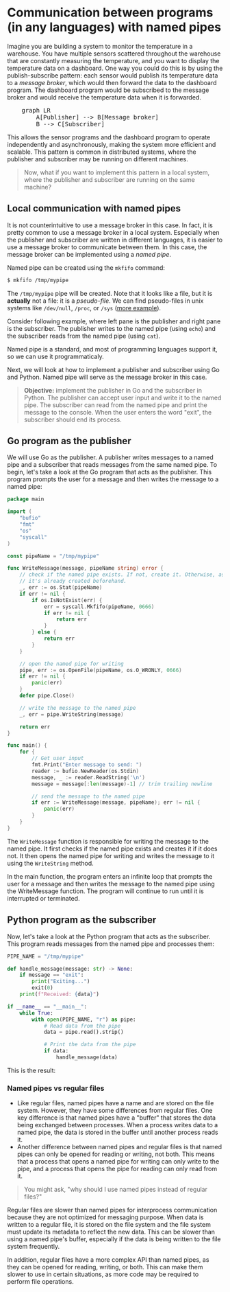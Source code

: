 # Communication between programs (in any languages) with named pipes

Imagine you are building a system to monitor the temperature in a warehouse.
You have multiple sensors scattered throughout the warehouse that are constantly measuring the temperature, and you want to display the temperature data on a dashboard.
One way you could do this is by using the publish-subscribe pattern: each sensor would publish its temperature data to a *message broker*, which would then forward the data to the dashboard program.
The dashboard program would be subscribed to the message broker and would receive the temperature data when it is forwarded.

<pre class="mermaid">
    graph LR 
        A[Publisher] --> B[Message broker]
        B --> C[Subscriber] 
</pre>

This allows the sensor programs and the dashboard program to operate independently and asynchronously, making the system more efficient and scalable.
This pattern is common in distributed systems, where the publisher and subscriber may be running on different machines.

> Now, what if you want to implement this pattern in a local system, where the publisher and subscriber are running on the same machine?

## Local communication with named pipes

It is not counterintuitive to use a message broker in this case.
In fact, it is pretty common to use a message broker in a local system.
Especially when the publisher and subscriber are written in different languages, it is easier to use a message broker to communicate between them.
In this case, the message broker can be implemented using a *named pipe*.

Named pipe can be created using the `mkfifo` command:

```bash
$ mkfifo /tmp/mypipe
```

The `/tmp/mypipe` pipe will be created.
Note that it looks like a file, but it is **actually** not a file: it is a *pseudo-file*.
We can find pseudo-files in unix systems like `/dev/null`, `/proc`, or `/sys` ([more example](https://en.wikipedia.org/wiki/Synthetic_file_system#Examples)).

Consider following example, where left pane is the publisher and right pane is the subscriber. 
The publisher writes to the named pipe (using `echo`) and the subscriber reads from the named pipe (using `cat`).


<div id="player1"></div>

Named pipe is a standard, and most of programming languages support it, so we can use it programmaticaly.

Next, we will look at how to implement a publisher and subscriber using Go and Python.
Named pipe will serve as the message broker in this case.

> **Objective:** implement the publisher in Go and the subscriber in Python. The publisher can accept user input and write it to the named pipe. The subscriber can read from the named pipe and print the message to the console. When the user enters the word "exit", the subscriber should end its process.

## Go program as the publisher

We will use Go as the publisher.
A publisher writes messages to a named pipe and a subscriber that reads messages from the same named pipe.
To begin, let's take a look at the Go program that acts as the publisher.
This program prompts the user for a message and then writes the message to a named pipe:

```go
package main

import (
	"bufio"
	"fmt"
	"os"
	"syscall"
)

const pipeName = "/tmp/mypipe"

func WriteMessage(message, pipeName string) error {
	// check if the named pipe exists. If not, create it. Otherwise, assume
	// it's already created beforehand.
	_, err := os.Stat(pipeName)
	if err != nil {
		if os.IsNotExist(err) {
			err = syscall.Mkfifo(pipeName, 0666)
			if err != nil {
				return err
			}
		} else {
			return err
		}
	}

	// open the named pipe for writing
	pipe, err := os.OpenFile(pipeName, os.O_WRONLY, 0666)
	if err != nil {
		panic(err)
	}
	defer pipe.Close()

	// write the message to the named pipe
	_, err = pipe.WriteString(message)

	return err
}

func main() {
	for {
		// Get user input
		fmt.Print("Enter message to send: ")
		reader := bufio.NewReader(os.Stdin)
		message, _ := reader.ReadString('\n')
		message = message[:len(message)-1] // trim trailing newline

		// send the message to the named pipe
		if err := WriteMessage(message, pipeName); err != nil {
			panic(err)
		}
	}
}
```

The `WriteMessage` function is responsible for writing the message to the named pipe.
It first checks if the named pipe exists and creates it if it does not. It then opens the named pipe for writing and writes the message to it using the `WriteString` method.

In the main function, the program enters an infinite loop that prompts the user for a message and then writes the message to the named pipe using the WriteMessage function.
The program will continue to run until it is interrupted or terminated.


## Python program as the subscriber

Now, let's take a look at the Python program that acts as the subscriber. This program reads messages from the named pipe and processes them:

```python
PIPE_NAME = "/tmp/mypipe"

def handle_message(message: str) -> None:
    if message == "exit":
        print("Exiting...")
        exit(0)
    print(f"Received: {data}")

if __name__ == "__main__":
    while True:
        with open(PIPE_NAME, "r") as pipe:
            # Read data from the pipe
            data = pipe.read().strip()

            # Print the data from the pipe
            if data:
                handle_message(data)
```

This is the result:

<div id="player2"></div>

### Named pipes vs regular files

-  Like regular files, named pipes have a name and are stored on the file system. However, they have some differences from regular files. One key difference is that named pipes have a "buffer" that stores the data being exchanged between processes. When a process writes data to a named pipe, the data is stored in the buffer until another process reads it.
-  Another difference between named pipes and regular files is that named pipes can only be opened for reading or writing, not both. This means that a process that opens a named pipe for writing can only write to the pipe, and a process that opens the pipe for reading can only read from it.

> You might ask, "why should I use named pipes instead of regular files?"

Regular files are slower than named pipes for interprocess communication because they are not optimized for messaging purpose.
When data is written to a regular file, it is stored on the file system and the file system must update its metadata to reflect the new data.
This can be slower than using a named pipe's buffer, especially if the data is being written to the file system frequently.

In addition, regular files have a more complex API than named pipes, as they can be opened for reading, writing, or both.
This can make them slower to use in certain situations, as more code may be required to perform file operations.

<script>
AsciinemaPlayer.create(
	'/casts/named-pipe-example.cast',
	document.getElementById('player1'),
	{ cols: 110, rows: 30, theme: 'monokai' }
);

AsciinemaPlayer.create(
	'/casts/named-pipe-result.cast',
	document.getElementById('player2'),
	{ cols: 110, rows: 20, theme: 'monokai' }
);
</script>

